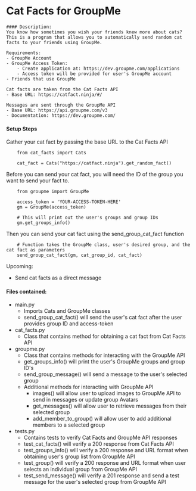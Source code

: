  # Cat Facts for GroupMe
    #### Description:
    You know how sometimes you wish your friends knew more about cats?
    This is a program that allows you to automatically send random cat facts to your friends using GroupMe.
    
    Requirements:
    - GroupMe Account
    - GroupMe Access Token:
        - Create application at: https://dev.groupme.com/applications
        - Access token will be provided for user's GroupMe account
    - Friends that use GroupMe

    Cat facts are taken from the Cat Facts API
    - Base URL: https://catfact.ninja/#/
  
    Messages are sent through the GroupMe API
    - Base URL: https://api.groupme.com/v3
    - Documentation: https://dev.groupme.com/

#### Setup Steps
Gather your cat fact by passing the base URL to the Cat Facts API
```commandline
    from cat_facts import Cats

    cat_fact = Cats("https://catfact.ninja").get_random_fact()

```

Before you can send your cat fact, you will need the ID of the group you want to send your fact to.

```commandline
    from groupme import GroupMe
    
    access_token = 'YOUR-ACCESS-TOKEN-HERE'
    gm = GroupMe(access_token)
    
    # This will print out the user's groups and group IDs
    gm.get_groups_info()
```

Then you can send your cat fact using the send_group_cat_fact function
```commandline
    # Function takes the GroupMe class, user's desired group, and the cat fact as parameters
    send_group_cat_fact(gm, cat_group_id, cat_fact)
```

Upcoming:
- Send cat facts as a direct message

#### Files contained:
- main.py
  - Imports Cats and GroupMe classes
  - send_group_cat_fact() will send the user's cat fact after the user provides group ID and access-token
- cat_facts.py
  - Class that contains method for obtaining a cat fact from Cat Facts API 
- groupme.py
  - Class that contains methods for interacting with the GroupMe API
  - get_groups_info() will print the user's GroupMe groups and group ID's
  - send_group_message() will send a message to the user's selected group
  - Additional methods for interacting with GroupMe API
    - images() will allow user to upload images to GroupMe API to send in messages or update group Avatars
    - get_messages() will allow user to retrieve messages from their selected group
    - add_member_to_group() will allow user to add additional members to a selected group 
- tests.py
  - Contains tests to verify Cat Facts and GroupMe API responses
  - test_cat_facts() will verify a 200 response from Cat Facts API
  - test_groups_info() will verify a 200 response and URL format when obtaining user's group list from GroupMe API
  - test_group() will verify a 200 response and URL format when user selects an individual group from GroupMe API
  - test_send_message() will verify a 201 response and send a test message for the user's selected group from GroupMe API
